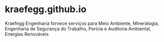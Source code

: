 # kraefegg.github.io
Kraefegg Engenharia fornece serviços para Meio Ambiente, Mineralogia, Engenharia de Segurança do Trabalho, Perícia e Auditoria Ambiental, Energias Renováveis 
